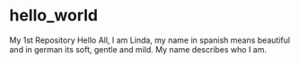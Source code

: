 # hello_world
My 1st Repository 
Hello All,
I am Linda, my name in spanish means beautiful and in german its soft, gentle and mild. 
My name describes who I am.

